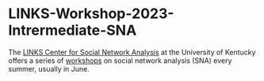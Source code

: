 # LINKS-Workshop-2023-Intrermediate-SNA
The [LINKS Center for Social Network Analysis](https://links.uky.edu/) at the University of Kentucky offers a series of [workshops](https://www.linksworkshop.org/home) on social network analysis (SNA) every summer, usually in June. 
